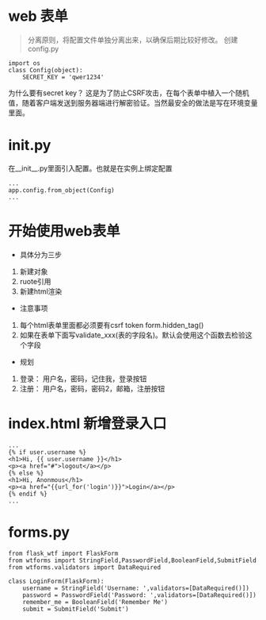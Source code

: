 # web 表单
> 分离原则，将配置文件单独分离出来，以确保后期比较好修改。
创建config.py
```
import os
class Config(object):
    SECRET_KEY = 'qwer1234'

```
为什么要有secret key？
这是为了防止CSRF攻击，在每个表单中植入一个随机值，随着客户端发送到服务器端进行解密验证。当然最安全的做法是写在环境变量里面。
# __init__.py
在__init__.py里面引入配置。也就是在实例上绑定配置
```
...
app.config.from_object(Config)
...

```
# 开始使用web表单
* 具体分为三步
1. 新建对象
2. ruote引用
3. 新建html渲染

* 注意事项
1. 每个html表单里面都必须要有csrf token form.hidden_tag()
2. 如果在表单下面写validate_xxx(表的字段名)。默认会使用这个函数去检验这个字段

* 规划
1. 登录： 用户名，密码，记住我，登录按钮
2. 注册： 用户名，密码，密码2，邮箱，注册按钮

# index.html 新增登录入口
```
...
{% if user.username %}
<h1>Hi, {{ user.username }}</h1>
<p><a href="#">logout</a></p>
{% else %}
<h1>Hi, Anonmous</h1>
<p><a href="{{url_for('login')}}">Login</a></p>
{% endif %}
...
```
# forms.py
```
from flask_wtf import FlaskForm
from wtforms import StringField,PasswordField,BooleanField,SubmitField
from wtforms.validators import DataRequired

class LoginForm(FlaskForm):
    username = StringField('Username: ',validators=[DataRequired()])
    password = PasswordField('Password: ',validators=[DataRequired()])
    remember_me = BooleanField('Remember Me')
    submit = SubmitField('Submit')
```

